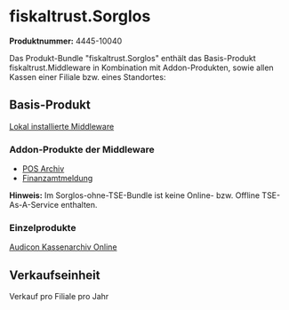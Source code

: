 # fiskaltrust.Sorglos

**Produktnummer:** 4445-10040

Das Produkt-Bundle "fiskaltrust.Sorglos" enthält das Basis-Produkt fiskaltrust.Middleware in Kombination mit Addon-Produkten, sowie allen Kassen einer Filiale bzw. eines Standortes:

## Basis-Produkt

[Lokal installierte Middleware](../services/compliance-as-a-service/produkte/4445-0003-lokal-installierte-middleware.md) 

### Addon-Produkte der Middleware

-  [POS Archiv](../services/revisionssichere-daten-as-a-service/produkte/4445-10010-pos-archiv.md) 
-  [Finanzamtmeldung](../services/compliance-as-a-service/produkte/4445-10030-Finanzamtmeldung.md) 

**Hinweis:** Im Sorglos-ohne-TSE-Bundle ist keine Online- bzw. Offline TSE-As-A-Service enthalten.

### Einzelprodukte

[Audicon Kassenarchiv Online](../services/revisionssichere-daten-as-a-service/produkte/4445-10020-Audicon-Kassenarchiv-Online.md) 

## Verkaufseinheit

Verkauf pro Filiale pro Jahr
